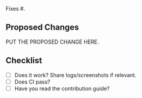 <!-- Note! We'd really prefer for you to open an issue for each PR and list it here. Thanks! -->

Fixes #.

## Proposed Changes

PUT THE PROPOSED CHANGE HERE.

## Checklist

- [ ] Does it work? Share logs/screenshots if relevant.
- [ ] Does CI pass?
- [ ] Have you read the contribution guide?
